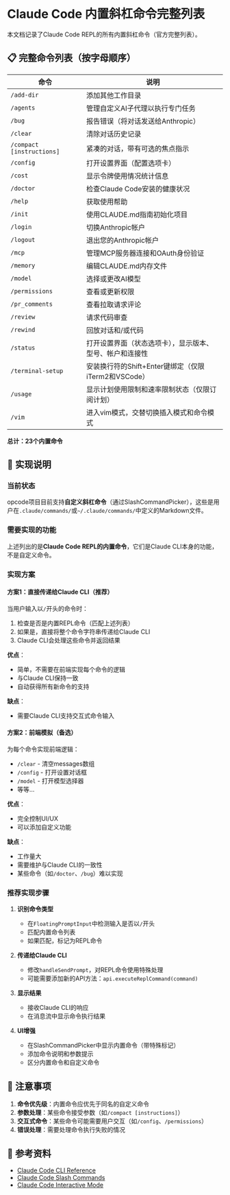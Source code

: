# Claude Code 内置斜杠命令完整列表

本文档记录了Claude Code REPL的所有内置斜杠命令（官方完整列表）。

## 📋 完整命令列表（按字母顺序）

| 命令 | 说明 |
|------|------|
| `/add-dir` | 添加其他工作目录 |
| `/agents` | 管理自定义AI子代理以执行专门任务 |
| `/bug` | 报告错误（将对话发送给Anthropic） |
| `/clear` | 清除对话历史记录 |
| `/compact [instructions]` | 紧凑的对话，带有可选的焦点指示 |
| `/config` | 打开设置界面（配置选项卡） |
| `/cost` | 显示令牌使用情况统计信息 |
| `/doctor` | 检查Claude Code安装的健康状况 |
| `/help` | 获取使用帮助 |
| `/init` | 使用CLAUDE.md指南初始化项目 |
| `/login` | 切换Anthropic帐户 |
| `/logout` | 退出您的Anthropic帐户 |
| `/mcp` | 管理MCP服务器连接和OAuth身份验证 |
| `/memory` | 编辑CLAUDE.md内存文件 |
| `/model` | 选择或更改AI模型 |
| `/permissions` | 查看或更新权限 |
| `/pr_comments` | 查看拉取请求评论 |
| `/review` | 请求代码审查 |
| `/rewind` | 回放对话和/或代码 |
| `/status` | 打开设置界面（状态选项卡），显示版本、型号、帐户和连接性 |
| `/terminal-setup` | 安装换行符的Shift+Enter键绑定（仅限iTerm2和VSCode） |
| `/usage` | 显示计划使用限制和速率限制状态（仅限订阅计划） |
| `/vim` | 进入vim模式，交替切换插入模式和命令模式 |

**总计：23个内置命令**

## 🔧 实现说明

### 当前状态
opcode项目目前支持**自定义斜杠命令**（通过SlashCommandPicker），这些是用户在`.claude/commands/`或`~/.claude/commands/`中定义的Markdown文件。

### 需要实现的功能
上述列出的是**Claude Code REPL的内置命令**，它们是Claude CLI本身的功能，不是自定义命令。

### 实现方案

#### 方案1：直接传递给Claude CLI（推荐）
当用户输入以`/`开头的命令时：
1. 检查是否是内置REPL命令（匹配上述列表）
2. 如果是，直接将整个命令字符串传递给Claude CLI
3. Claude CLI会处理这些命令并返回结果

**优点**：
- 简单，不需要在前端实现每个命令的逻辑
- 与Claude CLI保持一致
- 自动获得所有新命令的支持

**缺点**：
- 需要Claude CLI支持交互式命令输入

#### 方案2：前端模拟（备选）
为每个命令实现前端逻辑：
- `/clear` - 清空messages数组
- `/config` - 打开设置对话框
- `/model` - 打开模型选择器
- 等等...

**优点**：
- 完全控制UI/UX
- 可以添加自定义功能

**缺点**：
- 工作量大
- 需要维护与Claude CLI的一致性
- 某些命令（如`/doctor`、`/bug`）难以实现

### 推荐实现步骤

1. **识别命令类型**
   - 在`FloatingPromptInput`中检测输入是否以`/`开头
   - 匹配内置命令列表
   - 如果匹配，标记为REPL命令

2. **传递给Claude CLI**
   - 修改`handleSendPrompt`，对REPL命令使用特殊处理
   - 可能需要添加新的API方法：`api.executeReplCommand(command)`

3. **显示结果**
   - 接收Claude CLI的响应
   - 在消息流中显示命令执行结果

4. **UI增强**
   - 在SlashCommandPicker中显示内置命令（带特殊标记）
   - 添加命令说明和参数提示
   - 区分内置命令和自定义命令

## 📝 注意事项

1. **命令优先级**：内置命令应优先于同名的自定义命令
2. **参数处理**：某些命令接受参数（如`/compact [instructions]`）
3. **交互式命令**：某些命令可能需要用户交互（如`/config`、`/permissions`）
4. **错误处理**：需要处理命令执行失败的情况

## 🔗 参考资料

- [Claude Code CLI Reference](https://docs.claude.com/en/docs/claude-code/cli-reference)
- [Claude Code Slash Commands](https://docs.claude.com/en/docs/claude-code/slash-commands)
- [Claude Code Interactive Mode](https://docs.claude.com/en/docs/claude-code/interactive-mode)


